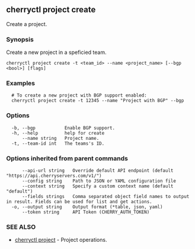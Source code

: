 ## cherryctl project create

Create a project.

### Synopsis

Create a new project in a speficied team.

```
cherryctl project create -t <team_id> --name <project_name> [--bgp <bool>] [flags]
```

### Examples

```
  # To create a new project with BGP support enabled:
  cherryctl project create -t 12345 --name "Project with BGP" --bgp
```

### Options

```
  -b, --bgp           Enable BGP support.
  -h, --help          help for create
      --name string   Project name.
  -t, --team-id int   The teams's ID.
```

### Options inherited from parent commands

```
      --api-url string   Override default API endpoint (default "https://api.cherryservers.com/v1/")
      --config string    Path to JSON or YAML configuration file
      --context string   Specify a custom context name (default "default")
      --fields strings   Comma separated object field names to output in result. Fields can be used for list and get actions.
  -o, --output string    Output format (*table, json, yaml)
      --token string     API Token (CHERRY_AUTH_TOKEN)
```

### SEE ALSO

* [cherryctl project](cherryctl_project.md)	 - Project operations.

